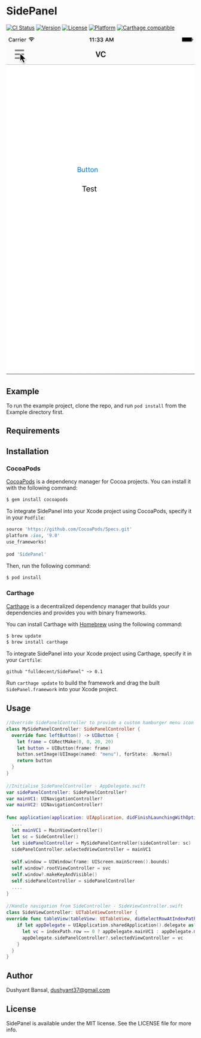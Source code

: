 # SidePanel

[![CI Status](http://img.shields.io/travis/fulldecent/SidePanel.svg?style=flat)](https://travis-ci.org/fulldecent/SidePanel)
[![Version](https://img.shields.io/cocoapods/v/SidePanel.svg?style=flat)](http://cocoadocs.org/docsets/SidePanel)
[![License](https://img.shields.io/cocoapods/l/SidePanel.svg?style=flat)](http://cocoadocs.org/docsets/SidePanel)
[![Platform](https://img.shields.io/cocoapods/p/SidePanel.svg?style=flat)](http://cocoadocs.org/docsets/SidePanel)
[![Carthage compatible](https://img.shields.io/badge/Carthage-compatible-4BC51D.svg?style=flat)](https://github.com/Carthage/Carthage)

![Demo](Assets/sidepanel-demo-gif.gif)


## Example

To run the example project, clone the repo, and run `pod install` from the Example directory first.


## Requirements


## Installation

### CocoaPods

[CocoaPods](http://cocoapods.org) is a dependency manager for Cocoa projects. You can install it with the following command:

```bash
$ gem install cocoapods
```

To integrate SidePanel into your Xcode project using CocoaPods, specify it in your `Podfile`:

```ruby
source 'https://github.com/CocoaPods/Specs.git'
platform :ios, '9.0'
use_frameworks!

pod 'SidePanel'
```

Then, run the following command:

```bash
$ pod install
```


### Carthage

[Carthage](https://github.com/Carthage/Carthage) is a decentralized dependency manager that builds your dependencies and provides you with binary frameworks.

You can install Carthage with [Homebrew](http://brew.sh/) using the following command:

```bash
$ brew update
$ brew install carthage
```

To integrate SidePanel into your Xcode project using Carthage, specify it in your `Cartfile`:

```ogdl
github "fulldecent/SidePanel" ~> 0.1
```

Run `carthage update` to build the framework and drag the built `SidePanel.framework` into your Xcode project.

## Usage

```swift
//Override SidePanelController to provide a custom hamburger menu icon
class MySidePanelController: SidePanelController {
  override func leftButton() -> UIButton {
    let frame = CGRectMake(0, 0, 20, 20)
    let button = UIButton(frame: frame)
    button.setImage(UIImage(named: "menu"), forState: .Normal)
    return button
  }
}

//Initialise SidePanelController - AppDelegate.swift
var sidePanelController: SidePanelController?
var mainVC1: UINavigationController?
var mainVC2: UINavigationController?

func application(application: UIApplication, didFinishLaunchingWithOptions launchOptions: [NSObject: AnyObject]?) -> Bool {
  ....
  let mainVC1 = MainViewController()
  let sc = SideController()
  let sidePanelController = MySidePanelController(sideController: sc)
  sidePanelController.selectedViewController = mainVC1
  
  self.window = UIWindow(frame: UIScreen.mainScreen().bounds)
  self.window?.rootViewController = svc
  self.window?.makeKeyAndVisible()
  self.sidePanelController = sidePanelController
  ....
}

//Handle navigation from SideController - SideViewController.swift
class SideViewController: UITableViewController {
override func tableView(tableView: UITableView, didSelectRowAtIndexPath indexPath: NSIndexPath) {
    if let appDelegate = UIApplication.sharedApplication().delegate as? AppDelegate {
      let vc = indexPath.row == 0 ? appDelegate.mainVC1 : appDelegate.mainVC2
      appDelegate.sidePanelController?.selectedViewController = vc
    }
  }
}
```


## Author

Dushyant Bansal, dushyant37@gmail.com


## License

SidePanel is available under the MIT license. See the LICENSE file for more info.
